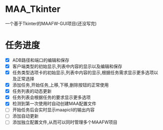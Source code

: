 # MAA_Tkinter
一个基于Tkinter的MAAFW-GUI项目(还没写完)
# 任务进度
- [x] ADB路径和端口的编辑和保存
- [x] 客户端类型的初始显示,列表中内容的显示以及编辑和保存
- [x] 任务类型选项卡的初始显示,列表中内容的显示,根据任务需求显示更多选项以及正常选择
- [x] 添加任务,开始任务,上移,下移,删除按钮的正常使用
- [x] 任务列表的动态更新
- [x] 任务列表会根据任务的要求显示更多选项
- [x] 检测到第一次使用时自动创建MAA配置文件
- [ ] 开始任务后会实时显示maapicli的输出内容
- [ ] 添加自动更新
- [ ] 添加独立配置文件,从而可以同时管理多个MAAFW项目
